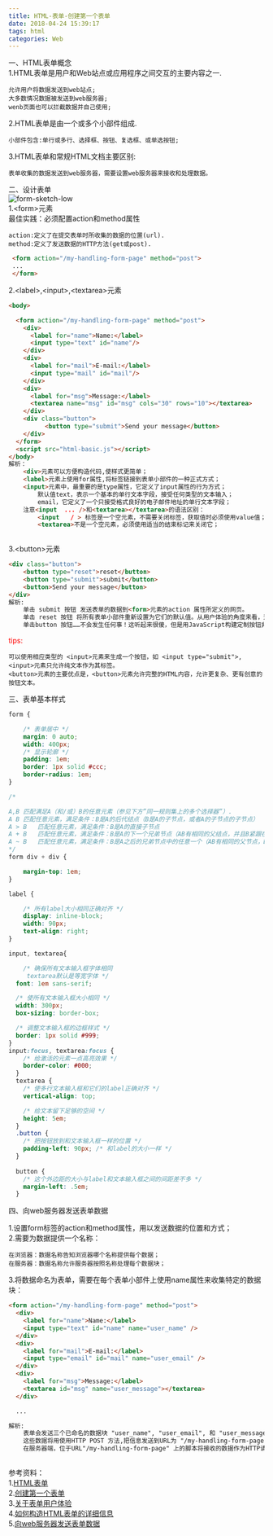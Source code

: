 ```yaml
---
title: HTML-表单-创建第一个表单
date: 2018-04-24 15:39:17
tags: html
categories: Web
---
```


一、HTML表单概念		
1.HTML表单是用户和Web站点或应用程序之间交互的主要内容之一.
	
	允许用户将数据发送到web站点;
	大多数情况数据被发送到web服务器;
	wenb页面也可以拦截数据并自己使用;
2.HTML表单是由一个或多个小部件组成.
	
	小部件包含:单行或多行、选择框、按钮、复选框、或单选按钮;
3.HTML表单和常规HTML文档主要区别:
		
	表单收集的数据发送到web服务器，需要设置web服务器来接收和处理数据。
二、设计表单		
![form-sketch-low](form-sketch-low.jpg)	   
1.&lt;form&gt;元素		
最佳实践：必须配置action和method属性
	
	action:定义了在提交表单时所收集的数据的位置(url).
	method:定义了发送数据的HTTP方法(get或post).
```html
 <form action="/my-handling-form-page" method="post">
 ...   
 </form>
```
2.&lt;label&gt;,&lt;input&gt;,&lt;textarea&gt;元素   

```html
<body>

  <form action="/my-handling-form-page" method="post">
    <div>
      <label for="name">Name:</label>
      <input type="text" id="name"/>
    </div>
    <div>
      <label for="mail">E-mail:</label>
      <input type="mail" id="mail"/>
    </div>
    <div>
      <label for="msg">Message:</label>
      <textarea name="msg" id="msg" cols="30" rows="10"></textarea>
    </div>
    <div class="button">
          <button type="submit">Send your message</button>
    </div>
  </form>
  <script src="html-basic.js"></script>
</body>
解析：	
	<div>元素可以方便构造代码,使样式更简单；
	<label>元素上使用for属性,将标签链接到表单小部件的一种正式方式；
	<input>元素中，最重要的是type属性，它定义了input属性的行为方式；
		默认值text，表示一个基本的单行文本字段，接受任何类型的文本输入；
		email，它定义了一个只接受格式良好的电子邮件地址的单行文本字段；
	注意<input  ... />和<textarea></textarea>的语法区别：
		<input   / > 标签是一个空元素，不需要关闭标签，获取值时必须使用value值；
		<textarea>不是一个空元素，必须使用适当的结束标记来关闭它；	
		 
```
3.&lt;button&gt;元素	

```html
<div class="button">
    <button type="reset">reset</button>
    <button type="submit">submit</button>
    <button>Send your message</button>
</div>
解析:	
	单击 submit 按钮 发送表单的数据到<form>元素的action 属性所定义的网页。
	单击 reset 按钮 将所有表单小部件重新设置为它们的默认值。从用户体验的角度来看，这被认为是一种糟糕的做法。
	单击button 按钮……不会发生任何事！这听起来很傻，但是用JavaScript构建定制按钮非常有用
```

<font color = 'red'>tips:</font>
	
	可以使用相应类型的 <input>元素来生成一个按钮，如 <input type="submit">,<input>元素只允许纯文本作为其标签。
	<button>元素的主要优点是，<button>元素允许完整的HTML内容，允许更复杂、更有创意的按钮文本。

三、表单基本样式		

```css
form {

    /* 表单居中 */
    margin: 0 auto;
    width: 400px;
    /* 显示轮廓 */
    padding: 1em;
    border: 1px solid #ccc;
    border-radius: 1em;
}

/*

A,B	匹配满足A（和/或）B的任意元素（参见下方”同一规则集上的多个选择器”）.
A B	匹配任意元素，满足条件：B是A的后代结点（B是A的子节点，或者A的子节点的子节点）
A > B	匹配任意元素，满足条件：B是A的直接子节点
A + B	匹配任意元素，满足条件：B是A的下一个兄弟节点（AB有相同的父结点，并且B紧跟在A的后面）
A ~ B	匹配任意元素，满足条件：B是A之后的兄弟节点中的任意一个（AB有相同的父节点，B在A之后，但不一定是紧挨着A）
*/
form div + div {

    margin-top: 1em;
}

label {

    /* 所有label大小相同正确对齐 */
    display: inline-block;
    width: 90px;
    text-align: right;
}

input, textarea{

    /* 确保所有文本输入框字体相同
     textarea默认是等宽字体 */
  font: 1em sans-serif;

  /* 使所有文本输入框大小相同 */
  width: 300px;
  box-sizing: border-box;

  /* 调整文本输入框的边框样式 */
  border: 1px solid #999;
}
input:focus, textarea:focus {
    /* 给激活的元素一点高亮效果 */
    border-color: #000;
  }
  textarea {
    /* 使多行文本输入框和它们的label正确对齐 */
    vertical-align: top;

    /* 给文本留下足够的空间 */
    height: 5em;
  }
  .button {
    /* 把按钮放到和文本输入框一样的位置 */
    padding-left: 90px; /* 和label的大小一样 */
  }
  
  button {
    /* 这个外边距的大小与label和文本输入框之间的间距差不多 */
    margin-left: .5em;
  }
```
四、向web服务器发送表单数据		

1.设置form标签的action和method属性，用以发送数据的位置和方式；    
2.需要为数据提供一个名称：	
	
	在浏览器：数据名称告知浏览器哪个名称提供每个数据；
	在服务器：数据名称允许服务器按照名称处理每个数据块；
3.将数据命名为表单，需要在每个表单小部件上使用name属性来收集特定的数据块：

```html
<form action="/my-handling-form-page" method="post"> 
  <div>
    <label for="name">Name:</label>
    <input type="text" id="name" name="user_name" />
  </div>
  <div>
    <label for="mail">E-mail:</label>
    <input type="email" id="mail" name="user_email" />
  </div>
  <div>
    <label for="msg">Message:</label>
    <textarea id="msg" name="user_message"></textarea>
  </div>

  ...

解析:
	表单会发送三个已命名的数据块 "user_name", "user_email", 和 "user_message";
	这些数据将用使用HTTP POST 方法,把信息发送到URL为 "/my-handling-form-page"目录下; 	
	在服务器端，位于URL"/my-handling-form-page" 上的脚本将接收的数据作为HTTP请求中包含的3个键/值项的列表;
 	
```	
	
参考资料：	
1.[HTML表单](https://developer.mozilla.org/zh-CN/docs/learn/HTML)		
2.[创建第一个表单](https://developer.mozilla.org/zh-CN/docs/Learn/HTML/Forms/Your_first_HTML_form)      
3.[关于表单用户体验](http://uxdesign.smashingmagazine.com/tag/forms/)		
4.[如何构造HTML表单的详细信息](https://developer.mozilla.org/en-US/docs/Learn/HTML/Forms/How_to_structure_an_HTML_form)	
5.[向web服务器发送表单数据](https://developer.mozilla.org/en-US/docs/Learn/HTML/Forms/Sending_and_retrieving_form_data)